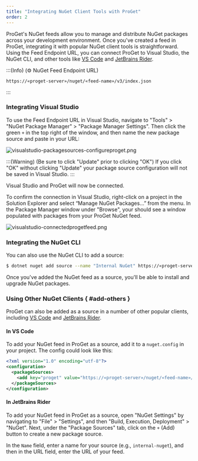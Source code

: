 ```yaml
---
title: "Integrating NuGet Client Tools with ProGet"
order: 2
---
```


ProGet's NuGet feeds allow you to manage and distribute NuGet packages across your development environment. Once you've created a feed in ProGet, integrating it with popular NuGet client tools is straightforward. Using the Feed Endpoint URL, you can connect ProGet to Visual Studio, the NuGet CLI, and other tools like [VS Code](https://code.visualstudio.com/) and [JetBrains Rider](https://www.jetbrains.com/rider/).

:::(Info) (⚙ NuGet Feed Endpoint URL)

```plaintext
https://«proget-server»/nuget/«feed-name»/v3/index.json
```
:::

### Integrating Visual Studio

To use the Feed Endpoint URL in Visual Studio, navigate to  "Tools" > "NuGet Package Manager" > "Package Manager Settings". Then click the green `+` in the top right of the window, and then name the new package source and paste in your URL:

![visualstudio-packagesources-configureproget.png](/resources/docs/visualstudio-packagesources-configureproget.png)

:::(Warning) (Be sure to click "Update" prior to clicking "OK")
If you click "OK" without clicking "Update" your package source configuration will not be saved in Visual Studio.
:::

Visual Studio and ProGet will now be connected.

To confirm the connection in Visual Studio, right-click on a project in the Solution Explorer and select “Manage NuGet Packages…” from the menu. In the Package Manager window under "Browse", your should see a window populated with packages from your ProGet NuGet feed.

![visualstudio-connectedprogetfeed.png](/resources/docs/visualstudio-connectedprogetfeed.png)

### Integrating the NuGet CLI

You can also use the NuGet CLI to add a source:

```bash
$ dotnet nuget add source --name "Internal NuGet" https://«proget-server»/nuget/«feed-name»
```

Once you've added the NuGet feed as a source, you'll be able to install and upgrade NuGet packages.

### Using Other NuGet Clients { #add-others }

ProGet can also be added as a source in a number of other popular clients, including [VS Code](https://code.visualstudio.com/) and [JetBrains Rider](https://www.jetbrains.com/rider/).

#### In VS Code

To add your NuGet feed in ProGet as a source, add it to a `nuget.config` in your project. The config could look like this:

```xml
<?xml version="1.0" encoding="utf-8"?>
<configuration>
  <packageSources>
    <add key="proget" value="https://«proget-server»/nuget/«feed-name»/v3/index.json" />
  </packageSources>
</configuration>
```

#### In JetBrains Rider

To add your NuGet feed in ProGet as a source, open "NuGet Settings" by navigating to "File" > "Settings", and then "Build, Execution, Deployment" > "NuGet". Next, under the "Package Sources" tab, click on the `+` (Add) button to create a new package source.

In the `Name` field, enter a name for your source (e.g., `internal-nuget`), and then in the URL field, enter the URL of your feed. 